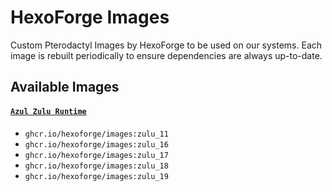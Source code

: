 # HexoForge Images

Custom Pterodactyl Images by HexoForge to be used on our systems. Each image is rebuilt
periodically to ensure dependencies are always up-to-date.


## Available Images

#### [`Azul Zulu Runtime`](https://github.com/hexoforge/images/tree/main/zulu)
  * `ghcr.io/hexoforge/images:zulu_11`
  * `ghcr.io/hexoforge/images:zulu_16`
  * `ghcr.io/hexoforge/images:zulu_17`
  * `ghcr.io/hexoforge/images:zulu_18`
  * `ghcr.io/hexoforge/images:zulu_19`
